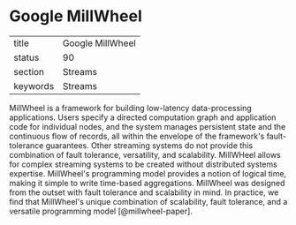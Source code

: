 # Google MillWheel


|          |                  |
| -------- | ---------------- |
| title    | Google MillWheel | 
| status   | 90               |
| section  | Streams          |
| keywords | Streams          |



MillWheel is a framework for building low-latency data-processing
applications. Users specify a directed computation graph and
application code for individual nodes, and the system manages
persistent state and the continuous flow of records, all within the
envelope of the framework's fault-tolerance guarantees. Other
streaming systems do not provide this combination of fault tolerance,
versatility, and scalability. MillWHeel allows for complex streaming
systems to be created without distributed systems
expertise. MillWheel's programming model provides a notion of logical
time, making it simple to write time-based aggregations. MillWheel was
designed from the outset with fault tolerance and scalability in
mind. In practice, we find that MillWheel's unique combination of
scalability, fault tolerance, and a versatile programming
model [@millwheel-paper].

